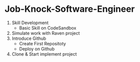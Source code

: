 # Job-Knock-Software-Engineer

1. Skill Development
    - Basic Skill on CodeSandbox
2. Simulate work with Raven project
3. Introduce Github
    - Create First Repositoty
    - Deploy on Github
4. Clone & Start implement project
